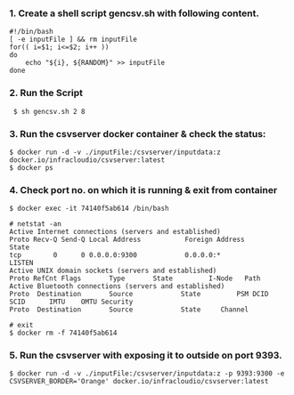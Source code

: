 ### 1. Create a shell script gencsv.sh with following content.

~~~
#!/bin/bash
[ -e inputFile ] && rm inputFile
for(( i=$1; i<=$2; i++ ))
do
    echo "${i}, ${RANDOM}" >> inputFile
done
~~~


### 2. Run the Script 
~~~
 $ sh gencsv.sh 2 8
~~~

### 3. Run the csvserver docker container &  check the status:
~~~
$ docker run -d -v ./inputFile:/csvserver/inputdata:z docker.io/infracloudio/csvserver:latest
$ docker ps
~~~


### 4. Check port no. on which it is running & exit from container
~~~
$ docker exec -it 74140f5ab614 /bin/bash

# netstat -an
Active Internet connections (servers and established)
Proto Recv-Q Send-Q Local Address           Foreign Address         State      
tcp        0      0 0.0.0.0:9300            0.0.0.0:*               LISTEN     
Active UNIX domain sockets (servers and established)
Proto RefCnt Flags       Type       State         I-Node   Path
Active Bluetooth connections (servers and established)
Proto  Destination       Source            State         PSM DCID   SCID      IMTU    OMTU Security
Proto  Destination       Source            State     Channel

# exit 
$ docker rm -f 74140f5ab614
~~~

### 5. Run the csvserver with exposing it to outside on port 9393.
~~~
$ docker run -d -v ./inputFile:/csvserver/inputdata:z -p 9393:9300 -e CSVSERVER_BORDER='Orange' docker.io/infracloudio/csvserver:latest 
~~~


